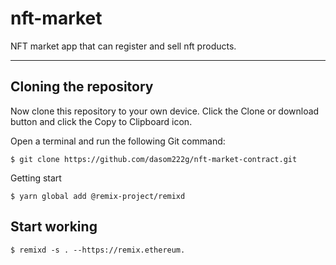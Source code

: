 # nft-market
NFT market app that can register and sell nft products.

---------------------------------------

## Cloning the repository
Now clone this repository to your own device. Click the Clone or download button and click the Copy to Clipboard icon.

Open a terminal and run the following Git command:

    $ git clone https://github.com/dasom222g/nft-market-contract.git
    
Getting start

    $ yarn global add @remix-project/remixd
    
## Start working
    $ remixd -s . --https://remix.ethereum.
